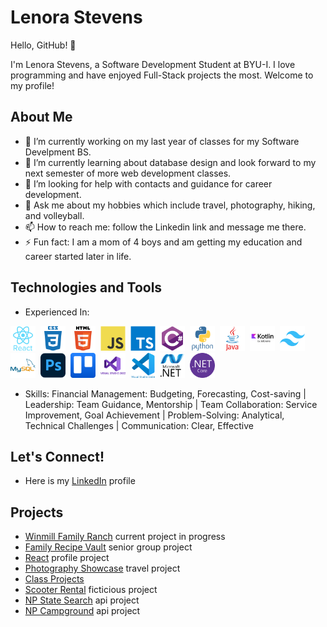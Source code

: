 # Lenora Stevens
Hello, GitHub! 👋

I'm Lenora Stevens, a Software Development Student at BYU-I. I love programming and have enjoyed Full-Stack projects the most. Welcome to my profile!

## About Me
- 🔭 I’m currently working on my last year of classes for my Software Develpment BS.
- 🌱 I’m currently learning about database design and look forward to my next semester of more web development classes.
- 🤔 I’m looking for help with contacts and guidance for career development.
- 💬 Ask me about my hobbies which include travel, photography, hiking, and volleyball.
- 📫 How to reach me: follow the Linkedin link and message me there.
- ⚡ Fun fact: I am a mom of 4 boys and am getting my education and career started later in life.

## Technologies and Tools
- Experienced In:

<div>
    <img src="https://github.com/devicons/devicon/blob/master/icons/react/react-original-wordmark.svg" title="React" alt="React" width="40" height="40"/>&nbsp;
    <img src="https://github.com/devicons/devicon/blob/master/icons/css3/css3-plain-wordmark.svg"  title="CSS3" alt="CSS" width="40" height="40"/>&nbsp;
    <img src="https://github.com/devicons/devicon/blob/master/icons/html5/html5-original-wordmark.svg" title="HTML5" alt="HTML" width="40" height="40"/>&nbsp;
    <img src="https://github.com/devicons/devicon/blob/master/icons/javascript/javascript-original.svg" title="JavaScript" alt="JavaScript" width="40" height="40"/>&nbsp;
    <img src="https://github.com/devicons/devicon/blob/master/icons/typescript/typescript-original.svg" title="TypeScript" alt="TypeScript" width="40" height="40"/>&nbsp;
    <img src="https://github.com/devicons/devicon/blob/master/icons/csharp/csharp-original.svg" title="C#" alt="C#" width="40" height="40"/>&nbsp;
    <img src="https://github.com/devicons/devicon/blob/master/icons/python/python-original-wordmark.svg" title="Python" alt="Python" width="40" height="40"/>&nbsp;
    <img src="https://github.com/devicons/devicon/blob/master/icons/java/java-original-wordmark.svg" title="Java" alt="Java" width="40" height="40"/>&nbsp;
    <img src="https://github.com/devicons/devicon/blob/master/icons/kotlin/kotlin-original-wordmark.svg" title="Kotlin" alt="Kotlin" width="40" height="40"/>&nbsp;
    <img src="https://github.com/devicons/devicon/blob/master/icons/tailwindcss/tailwindcss-original.svg" title="TailwindCSS" alt="TailwindCSS" width="40" height="40"/>&nbsp;
    <img src="https://github.com/devicons/devicon/blob/master/icons/mysql/mysql-original-wordmark.svg" title="MySQL" alt="MySQL" width="40" height="40"/>&nbsp;
    <img src="https://github.com/devicons/devicon/blob/master/icons/photoshop/photoshop-original.svg" title="PhotoShop" alt="PhotoShop" width="40" height="40"/>&nbsp;
    <img src="https://github.com/devicons/devicon/blob/master/icons/trello/trello-original.svg" title="Trello" alt="Trello" width="40" height="40"/>&nbsp;
    <img src="https://github.com/devicons/devicon/blob/master/icons/visualstudio/visualstudio-original-wordmark.svg" title="Visual Studio" alt="Visual Studio" width="40" height="40"/>&nbsp;
    <img src="https://github.com/devicons/devicon/blob/master/icons/vscode/vscode-original-wordmark.svg" title="VS Code" alt="VS Code" width="40" height="40"/>&nbsp;
    <img src="https://github.com/devicons/devicon/blob/master/icons/dot-net/dot-net-original-wordmark.svg" title="Dot-net" alt="Dot-net" width="40" height="40"/>&nbsp;
    <img src="https://github.com/devicons/devicon/blob/master/icons/dotnetcore/dotnetcore-original.svg" title="DotnetCore" alt="DotnetCore" width="40" height="40"/>&nbsp;
</div>

- Skills: 
Financial Management: Budgeting, Forecasting, Cost-saving | Leadership: Team Guidance, Mentorship | Team Collaboration: Service Improvement, Goal Achievement | Problem-Solving: Analytical, Technical Challenges | Communication: Clear, Effective

## Let's Connect!
- Here is my [LinkedIn](https://www.linkedin.com/in/lenorastevens/) profile

## Projects
- [Winmill Family Ranch](https://winmill-family-ranch.vercel.app/) current project in progress
- [Family Recipe Vault](https://github.com/natelandrum/family-recipe-vault) senior group project
- [React](https://lenorastevensportfolio.netlify.app/) profile project
- [Photography Showcase](https://lenorastevens.github.io/wdd130/lsphotography/index.html) travel project
- [Class Projects](https://lenorastevens.github.io/wdd230/)
- [Scooter Rental](https://lenorastevens.github.io/Scoots/) ficticious project
- [NP State Search](https://lenorastevens.github.io/wdd130/CSE_121B_Projects/task6.html) api project
- [NP Campground](https://lenorastevens.github.io/National-Parks-Campground-Guide/) api project
  
